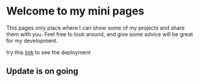 # Welcome to my mini pages
This pages only place where I can show some of my  projects and share them with you. Feel free to look around, and give some advice will be great for my development.

try this [link](hlmyrsyd.github.io) to see the deployment

## Update is on going